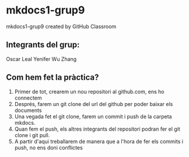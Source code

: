 # mkdocs1-grup9
mkdocs1-grup9 created by GitHub Classroom

## Integrants del grup:
Oscar Leal
Yenifer Wu Zhang

## Com hem fet la pràctica?
1. Primer de tot, crearem un nou repositori al github.com, ens ho connectem  
2. Després, farem un git clone del url del github per poder baixar els documents
3. Una vegada fet el git clone, farem un commit i push de la carpeta mkdocs.
4. Quan fem el push, els altres integrants del repositori podran fer el git clone i git pull.
5. A partir d'aqui treballarem de manera que a l'hora de fer els commits i push, no ens doni conflictes 
